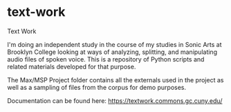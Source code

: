 # text-work
Text Work

I'm doing an independent study in the course of my studies in Sonic Arts at Brooklyn College looking at ways of analyzing, splitting, and manipulating audio files of spoken voice.
This is a repository of Python scripts and related materials developed for that purpose.

The Max/MSP Project folder contains all the externals used in the project as well as a sampling of files from the corpus for demo purposes.

Documentation can be found here:
https://textwork.commons.gc.cuny.edu/
